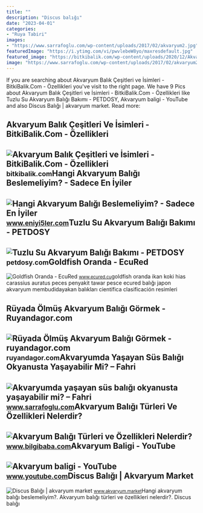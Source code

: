 ```yaml
---
title: ""
description: "Discus balığı"
date: "2023-04-01"
categories:
- "Ruya Tabiri"
images:
- "https://www.sarrafoglu.com/wp-content/uploads/2017/02/akvaryum2.jpg"
featuredImage: "https://i.ytimg.com/vi/pwvlebeW8yo/maxresdefault.jpg"
featured_image: "https://bitkibalik.com/wp-content/uploads/2020/12/Akvaryum-Discus-Baligi-1024x684.jpg"
image: "https://www.sarrafoglu.com/wp-content/uploads/2017/02/akvaryum2.jpg"
---
```


If you are searching about Akvaryum Balık Çeşitleri ve İsimleri - BitkiBalik.Com - Özellikleri you've visit to the right page. We have 9 Pics about Akvaryum Balık Çeşitleri ve İsimleri - BitkiBalik.Com - Özellikleri like Tuzlu Su Akvaryum Balığı Bakımı - PETDOSY, Akvaryum baligi - YouTube and also Discus Balığı | akvaryum market. Read more:

Akvaryum Balık Çeşitleri Ve İsimleri - BitkiBalik.Com - Özellikleri
-------------------------------------------------------------------

 ![Akvaryum Balık Çeşitleri ve İsimleri - BitkiBalik.Com - Özellikleri](https://bitkibalik.com/wp-content/uploads/2020/12/Akvaryum-Discus-Baligi-1024x684.jpg) <small>bitkibalik.com</small>Hangi Akvaryum Balığı Beslemeliyim? - Sadece En İyiler
------------------------------------------------------

 ![Hangi Akvaryum Balığı Beslemeliyim? - Sadece En İyiler](https://www.eniyi5ler.com/wp-content/uploads/2021/08/akvaryum-balik-cesitlerri.png) <small>www.eniyi5ler.com</small>Tuzlu Su Akvaryum Balığı Bakımı - PETDOSY
-----------------------------------------

 ![Tuzlu Su Akvaryum Balığı Bakımı - PETDOSY](https://petdosy.com/wp-content/uploads/2022/06/tuzlu-su-akvaryum-baligi-bakimi.jpg) <small>petdosy.com</small>Goldfish Oranda - EcuRed
------------------------

 ![Goldfish Oranda - EcuRed](https://www.ecured.cu/images/9/93/Oranda-goldfish.jpg) <small>www.ecured.cu</small>goldfish oranda ikan koki hias carassius auratus peces penyakit tawar pesce ecured balığı japon akvaryum membudidayakan balıkları científica clasificación resimleri

Rüyada Ölmüş Akvaryum Balığı Görmek - Ruyandagor.com
----------------------------------------------------

 ![Rüyada Ölmüş Akvaryum Balığı Görmek - ruyandagor.com](https://images.ruyandagor.com/2017/05/olmus-akvaryum-baligi-gormek-2245.jpg) <small>ruyandagor.com</small>Akvaryumda Yaşayan Süs Balığı Okyanusta Yaşayabilir Mi? – Fahri
---------------------------------------------------------------

 ![Akvaryumda yaşayan süs balığı okyanusta yaşayabilir mi? – Fahri](https://www.sarrafoglu.com/wp-content/uploads/2017/02/akvaryum2.jpg) <small>www.sarrafoglu.com</small>Akvaryum Balığı Türleri Ve Özellikleri Nelerdir?
------------------------------------------------

 ![Akvaryum Balığı Türleri ve Özellikleri Nelerdir?](https://cdn.bilgibaba.com/resimler/akvaryum-baligi-turleri-ve-ozellikleri-nelerdir-buyuk-6.jpg) <small>www.bilgibaba.com</small>Akvaryum Baligi - YouTube
-------------------------

 ![Akvaryum baligi - YouTube](https://i.ytimg.com/vi/pwvlebeW8yo/maxresdefault.jpg) <small>www.youtube.com</small>Discus Balığı | Akvaryum Market
-------------------------------

 ![Discus Balığı | akvaryum market](https://www.akvaryum.market/wp-content/uploads/2016/11/discus-baligi-1.jpg) <small>www.akvaryum.market</small>Hangi akvaryum balığı beslemeliyim?. Akvaryum balığı türleri ve özellikleri nelerdir?. Discus balığı

